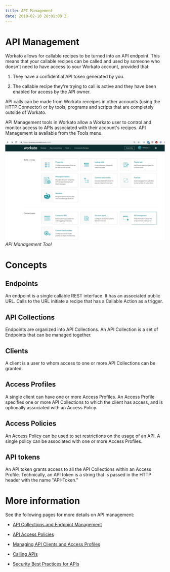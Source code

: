 ```yaml
---
title: API Management
date: 2018-02-10 20:01:00 Z
---
```


# API Management
Workato allows for callable recipes to be turned into an API endpoint. This means that your callable recipes can be called and used by someone who doesn't need to have access to your Workato account, provided that:

1) They have a confidential API token generated by you.

2) The callable recipe they're trying to call is active and they have been enabled for access by the API owner.

API calls can be made from Workato receipes in other accounts (using the HTTP Connector) or by tools, programs and scripts that are completely outside of Workato.

API Management tools in Workato allow a Workato user to control and monitor access to APIs associated with their account's recipes. API Management is available from the Tools menu.

![API Management Tool](/assets/images/api-mgmt/api-mgmt-tool.png)
*API Management Tool*

# Concepts
## Endpoints
An endpoint is a single callable REST interface. It has an associated public URL. Calls to the URL initiate a recipe that has a Callable Action as a trigger.

## API Collections
Endpoints are organized into API Collections. An API Collection is a set of Endpoints that can be managed together.

## Clients
A client is a user to whom access to one or more API Collections can be granted.

## Access Profiles
A single client can have one or more Access Profiles. An Access Profile specifies one or more API Collections to which the client has access, and is optionally associated with an Access Policy.

## Access Policies
An Access Policy can be used to set restrictions on the usage of an API. A single policy can be associated with one or more Access Profiles.

## API tokens

An API token grants access to all the API Collections within an Access Profile. Technically, an API token is a string that is passed in the HTTP header with the name "API-Token."

# More information

See the following pages for more details on API management:

* [API Collections and Endpoint Management](/api-mgmt/api-collections.md)

* [API Access Policies](/api-mgmt/api-access-policies.md)

* [Managing API Clients and Access Profiles](/api-mgmt/api-client-mgmt.md)

* [Calling APIs](/api-mgmt/calling-apis.md)

* [Security Best Practices for APIs](/api-mgmt/api-security.md)

